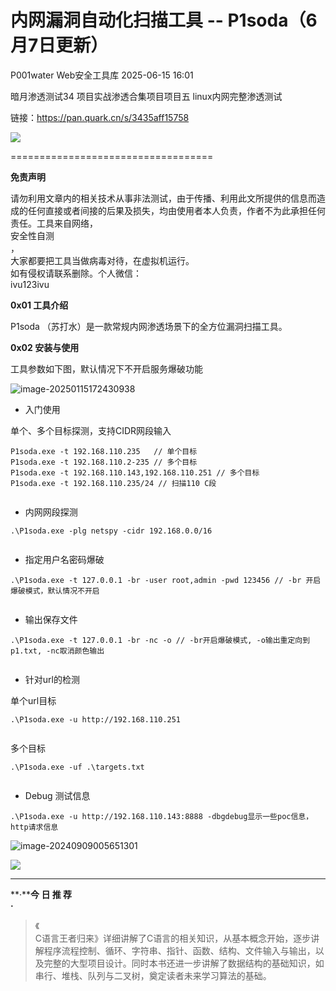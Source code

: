 #  内网漏洞自动化扫描工具 -- P1soda（6月7日更新）  
P001water  Web安全工具库   2025-06-15 16:01  
  
暗月渗透测试34 项目实战渗透合集项目项目五 linux内网完整渗透测试  
  
链接：https://pan.quark.cn/s/3435aff15758  
  
![](https://mmbiz.qpic.cn/sz_mmbiz_png/8H1dCzib3Uibv78jJ58JWXqClLOicQP5DKM5LtHeibU4266KRK3KYLIYBl6N6l2CatQRMFVQIESBLskINeMPb7JB8w/640?wx_fmt=png&from=appmsg "")  
  
===================================  
  
**免责声明**  
  
请勿利用文章内的相关技术从事非法测试，由于传播、利用此文所提供的信息而造成的任何直接或者间接的后果及损失，均由使用者本人负责，作者不为此承担任何责任。工具来自网络，  
安全性自测  
，  
大家都要把工具当做病毒对待，在虚拟机运行。  
如有侵权请联系删除。个人微信：  
ivu123ivu  
  
  
**0x01 工具介绍**  
  
P1soda （苏打水）是一款常规内网渗透场景下的全方位漏洞扫描工具。  
  
**0x02 安装与使用**  
  
工具参数如下图，默认情况下不开启服务爆破功能  
  
![image-20250115172430938](https://mmbiz.qpic.cn/sz_mmbiz_png/8H1dCzib3Uibv78jJ58JWXqClLOicQP5DKMWQJicxMbn34PGNtd32PwwHROKb8Oyibq2clDAJaLMq2ibIQQ1ROuX2FMA/640?wx_fmt=png&from=appmsg "")  
- 入门使用  
  
单个、多个目标探测，支持CIDR网段输入  
```
P1soda.exe -t 192.168.110.235 	// 单个目标
P1soda.exe -t 192.168.110.2-235 // 多个目标
P1soda.exe -t 192.168.110.143,192.168.110.251 // 多个目标
P1soda.exe -t 192.168.110.235/24 // 扫描110 C段
```  
```

```  
- 内网网段探测  
  
```
.\P1soda.exe -plg netspy -cidr 192.168.0.0/16
```  
```

```  
- 指定用户名密码爆破  
  
```
.\P1soda.exe -t 127.0.0.1 -br -user root,admin -pwd 123456 // -br 开启爆破模式，默认情况不开启
```  
```

```  
- 输出保存文件  
  
```
.\P1soda.exe -t 127.0.0.1 -br -nc -o // -br开启爆破模式, -o输出重定向到p1.txt, -nc取消颜色输出
```  
```

```  
- 针对url的检测  
  
单个url目标  
```
.\P1soda.exe -u http://192.168.110.251
```  
```

```  
  
多个目标  
```
.\P1soda.exe -uf .\targets.txt
```  
```

```  
- Debug 测试信息  
  
```
.\P1soda.exe -u http://192.168.110.143:8888 -dbgdebug显示一些poc信息，http请求信息
```  
  
![image-20240909005651301](https://mmbiz.qpic.cn/sz_mmbiz_png/8H1dCzib3Uibv78jJ58JWXqClLOicQP5DKMLITnPMEGG1wYDSsByhhjoAPQbZkyoNfGUyEozAGQKv5sicRnACTmjicQ/640?wx_fmt=png&from=appmsg "")  
  
![](https://mmbiz.qpic.cn/mmbiz_jpg/8H1dCzib3Uibu7uX2oYjbbibndft14nzUMIoRia7UqCAgMXSZAu1iaBDWSWLLuFnyibwfOiaCLO7YXaC6qib8icgHXwoe3Q/640?wx_fmt=jpeg "")  
  
****  
  
  
**·****今 日 推 荐**  
**·**  
  
> 《  
C语言王者归来》详细讲解了C语言的相关知识，从基本概念开始，逐步讲解程序流程控制、循环、字符串、指针、函数、结构、文件输入与输出，以及完整的大型项目设计。同时本书还进一步讲解了数据结构的基础知识，如串行、堆栈、队列与二叉树，奠定读者未来学习算法的基础。  
  
  
  

